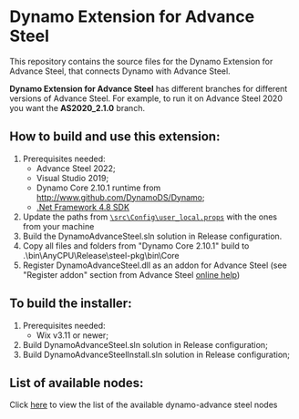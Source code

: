 # Dynamo Extension for Advance Steel

This repository contains the source files for the Dynamo Extension for Advance Steel, that connects Dynamo with Advance Steel.

**Dynamo Extension for Advance Steel** has different branches for different versions of Advance Steel. For example, to run it on Advance Steel 2020 you want the **AS2020_2.1.0** branch.

## How to build and use this extension:

1. Prerequisites needed:
   - Advance Steel 2022;
   - Visual Studio 2019;
   - Dynamo Core 2.10.1 runtime from http://www.github.com/DynamoDS/Dynamo;
   - [.Net Framework 4.8 SDK](https://dotnet.microsoft.com/download/visual-studio-sdks)
1. Update the paths from [`\src\Config\user_local.props`](/src/Config/user_local.props) with the ones from your machine
1. Build the DynamoAdvanceSteel.sln solution in Release configuration.
1. Copy all files and folders from "Dynamo Core 2.10.1" build to .\bin\AnyCPU\Release\steel-pkg\bin\Core
1. Register DynamoAdvanceSteel.dll as an addon for Advance Steel (see "Register addon" section from Advance Steel [online help](http://help.autodesk.com/view/ADSTPR/2022/ENU/?guid=GUID-A4DA627E-6680-4388-9C04-79F5F3D9D075))


## To build the installer:

1. Prerequisites needed:
   - Wix v3.11 or newer;
1. Build DynamoAdvanceSteel.sln solution in Release configuration;
1. Build DynamoAdvanceSteelInstall.sln solution in Release configuration;

## List of available nodes:

Click [here](nodes.md) to view the list of the available dynamo-advance steel nodes
